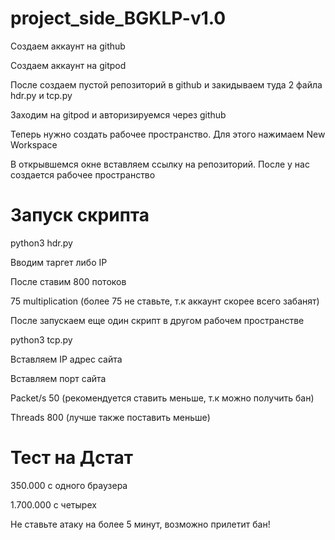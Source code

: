 # project_side_BGKLP-v1.0
Создаем аккаунт на github

Создаем аккаунт на gitpod

После создаем пустой репозиторий в github и закидываем туда 2 файла hdr.py и tcp.py

Заходим на gitpod и авторизируемся через github

Теперь нужно создать рабочее пространство. Для этого нажимаем New Workspace

В открывшемся окне вставляем ссылку на репозиторий. После у нас создается рабочее пространство

# Запуск скрипта
python3 hdr.py

Вводим таргет либо IP

После ставим 800 потоков

75 multiplication (более 75 не ставьте, т.к аккаунт скорее всего забанят)

После запускаем еще один скрипт в другом рабочем пространстве

python3 tcp.py

Вставляем IP адрес сайта

Вставляем порт сайта

Packet/s 50 (рекомендуется ставить меньше, т.к можно получить бан)

Threads 800 (лучше также поставить меньше)

# Тест на Дстат
350.000 с одного браузера

1.700.000 с четырех

Не ставьте атаку на более 5 минут, возможно прилетит бан!
